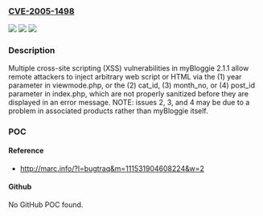 ### [CVE-2005-1498](https://cve.mitre.org/cgi-bin/cvename.cgi?name=CVE-2005-1498)
![](https://img.shields.io/static/v1?label=Product&message=n%2Fa&color=blue)
![](https://img.shields.io/static/v1?label=Version&message=n%2Fa&color=blue)
![](https://img.shields.io/static/v1?label=Vulnerability&message=n%2Fa&color=brighgreen)

### Description

Multiple cross-site scripting (XSS) vulnerabilities in myBloggie 2.1.1 allow remote attackers to inject arbitrary web script or HTML via the (1) year parameter in viewmode.php, or the (2) cat_id, (3) month_no, or (4) post_id parameter in index.php, which are not properly sanitized before they are displayed in an error message.  NOTE: issues 2, 3, and 4 may be due to a problem in associated products rather than myBloggie itself.

### POC

#### Reference
- http://marc.info/?l=bugtraq&m=111531904608224&w=2

#### Github
No GitHub POC found.

